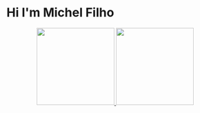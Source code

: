 # Hi I'm Michel Filho

<div align="center">
  <a href="https://github.com/MichelHBFilho">
  <img height="180em" src="https://github-readme-stats.vercel.app/api?username=MichelHBFilho&show_icons=true&theme=dark&include_all_commits=true&count_private=true"/>
  <img height="180em" src="https://github-readme-stats.vercel.app/api/top-langs/?username=MichelHBFilho&layout=compact&langs_count=7&theme=dark&count_private=true&hide=html,css,scss"/>
</div>
